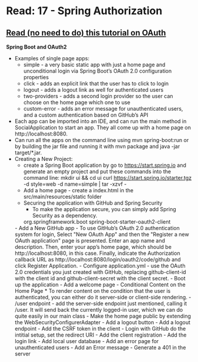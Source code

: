 # Read: 17 - Spring Authorization

## [Read (no need to do) this tutorial on OAuth](https://spring.io/guides/tutorials/spring-boot-oauth2/)
**Spring Boot and OAuth2**
  * Examples of single page apps:
    - simple - a very basic static app with just a home page and unconditional login via Spring Boot’s OAuth 2.0 configuration properties
    - click - adds an explicit link that the user has to click to login
    - logout - adds a logout link as well for authenticated users
    - two-providers - adds a second login provider so the user can choose on the home page which one to use
    - custom-error - adds an error message for unauthenticated users, and a custom authentication based on GitHub’s API
  * Each app can be imported into an IDE, and can run the main method in SocialApplication to start an app. They all come up with a home page on http://localhost:8080.
  * Can run all the apps on the command line using mvn spring-boot:run or by building the jar file and running it with mvn package and java -jar target/*.jar.
  * Creating a New Project:
    - create a Spring Boot application by go to https://start.spring.io and generate an empty project and put these commands into the command line:  mkdir ui && cd ui
     curl https://start.spring.io/starter.tgz -d style=web -d name=simple | tar -xzvf -
     - Add a home page - create a index.html in the src/main/resources/static folder 
     - Securing the application with GitHub and Spring Security 
       * To make the application secure, you can simply add Spring Security as a dependency.
       <dependency>
	      <groupId>org.springframework.boot</groupId>
	      <artifactId>spring-boot-starter-oauth2-client</artifactId>
      </dependency>
    - Add a New GitHub app - To use GitHub’s OAuth 2.0 authentication system for login, Select "New OAuth App" and then the "Register a new OAuth application" page is presented. Enter an app name and description. Then, enter your app’s home page, which should be http://localhost:8080, in this case. Finally, indicate the Authorization callback URL as http://localhost:8080/login/oauth2/code/github and click Register Application.
    - Configure application.yml - use the OAuth 2.0 credentials you just created with GitHub, replacing github-client-id with the client id and github-client-secret with the client secret.
    - Boot up the application
    - Add a welcome page
    - Conditional Content on the Home Page
      * To render content on the condition that the user is authenticated, you can either do it server-side or client-side rendering.
    - /user endpoint - add the server-side endpoint just mentioned, calling it /user. It will send back the currently logged-in user, which we can do quite easily in our main class
    - Make the home page public by extending the WebSecurityConfigurerAdapter
    - Add a logout button
    - Add a logout endpoint
    - Add the CSRF token in the client
    - Login with GitHub do the intitial setup, set the redirect URI
    - Add the client registration
    - Add the login link
    - Add local user database
    - Add an error page for unauthenticated users
    - Add an Error message
    - Generate a 401 in the server